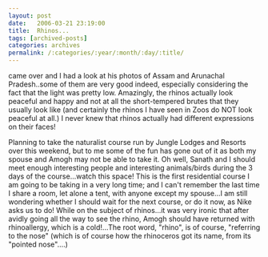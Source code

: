 ```yaml
---
layout: post
date:	2006-03-21 23:19:00
title:  Rhinos...
tags: [archived-posts]
categories: archives
permalink: /:categories/:year/:month/:day/:title/
---
```

<LJ user="Amoghavarsha"> came over and I had a look at his photos of Assam and Arunachal Pradesh..some of them are very good indeed, especially considering the fact that the light was pretty low. Amazingly, the rhinos actually look peaceful and happy and not at all the short-tempered brutes that they usually look like (and certainly the rhinos I have seen in Zoos do NOT look peaceful at all.) I never knew that rhinos actually had different expressions on their faces!

Planning to take the naturalist course run by Jungle Lodges and Resorts over this weekend, but to me some of the fun has gone out of it as both my spouse and Amogh may not be able to take it. Oh well, Sanath and I should meet enough interesting people and interesting animals/birds during the 3 days of the course...watch this space! This is the first residential course I am going to be taking in a very long time; and I can't remember the last time I share a room, let alone a tent, with anyone except my spouse...I am still wondering whether I should wait for the next course, or do it now, as Nike asks us to do!
While on the subject of rhinos...it was very ironic that after avidly going all the way to see  the rhino, Amogh should have returned with rhinoallergy, which is a cold!...The root word, "rhino", is of course, "referring to the nose" (which is of course how the rhinoceros got its name, from its "pointed nose"....)
